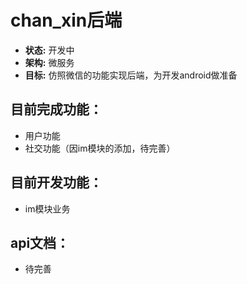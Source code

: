 # chan_xin后端
- **状态:** 开发中
- **架构:** 微服务
- **目标:** 仿照微信的功能实现后端，为开发android做准备

## 目前完成功能：
 - 用户功能
 - 社交功能（因im模块的添加，待完善）


## 目前开发功能：
- im模块业务

## api文档：
- 待完善
